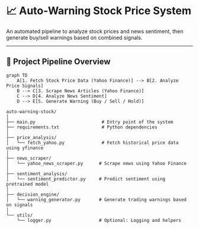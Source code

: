 # 📈 Auto-Warning Stock Price System

An automated pipeline to analyze stock prices and news sentiment, then generate buy/sell warnings based on combined signals.

---

## 🔁 Project Pipeline Overview

```mermaid
graph TD
    A[1. Fetch Stock Price Data (Yahoo Finance)] --> B[2. Analyze Price Signals]
    B --> C[3. Scrape News Articles (Yahoo Finance)]
    C --> D[4. Analyze News Sentiment]
    D --> E[5. Generate Warning (Buy / Sell / Hold)]

auto-warning-stock/
│
├── main.py                         # Entry point of the system
├── requirements.txt                # Python dependencies
│
├── price_analysis/
│   └── fetch_yahoo.py              # Fetch historical price data using yfinance
│
├── news_scraper/
│   └── yahoo_news_scraper.py      # Scrape news using Yahoo Finance
│
├── sentiment_analysis/
│   └── sentiment_predictor.py     # Predict sentiment using pretrained model
│
├── decision_engine/
│   └── warning_generator.py       # Generate trading warnings based on signals
│
└── utils/
    └── logger.py                  # Optional: Logging and helpers
